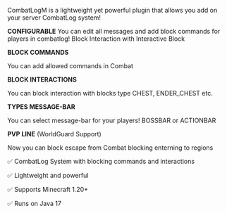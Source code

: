 CombatLogM is a lightweight yet powerful plugin that allows you add on your server CombatLog system!


**CONFIGURABLE**
You can edit all messages and add block commands for players in combatlog!
Block Interaction with Interactive Block

**BLOCK COMMANDS**

You can add allowed commands in Combat

**BLOCK INTERACTIONS**

You can block interaction with blocks type CHEST, ENDER_CHEST etc.

**TYPES MESSAGE-BAR**

You can select message-bar for your players! BOSSBAR or ACTIONBAR

**PVP LINE** (WorldGuard Support)

Now you can block escape from Combat blocking enterning to regions


✅ CombatLog System with blocking commands and interactions

✅ Lightweight and powerful

✅ Supports Minecraft 1.20+

✅ Runs on Java 17
